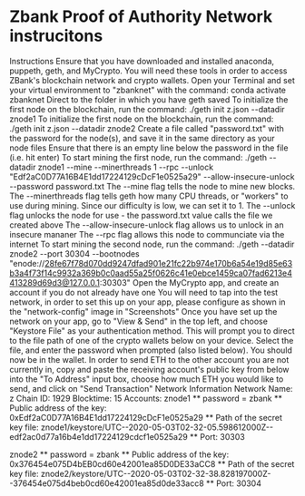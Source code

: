 # Zbank Proof of Authority Network instrucitons

Instructions
Ensure that you have downloaded and installed anaconda, puppeth, geth, and MyCrypto. You will need these tools in order to access ZBank's blockchain network and crypto wallets.
Open your Terminal and set your virtual environment to "zbanknet" with the command: conda activate zbanknet
Direct to the folder in which you have geth saved
To initialize the first node on the blockchain, run the command: ./geth init z.json --datadir znode1
To initialize the first node on the blockchain, run the command: ./geth init z.json --datadir znode2
Create a file called "password.txt" with the password for the node(s), and save it in the same directory as your node files
Ensure that there is an empty line below the password in the file (i.e. hit enter)
To start mining the first node, run the command: ./geth --datadir znode1 --mine --minerthreads 1 --rpc --unlock "Edf2aC0D77A16B4E1dd17224129cDcF1e0525a29" --allow-insecure-unlock --password password.txt
The --mine flag tells the node to mine new blocks.
The --minerthreads flag tells geth how many CPU threads, or "workers" to use during mining. Since our difficulty is low, we can set it to 1.
The --unlock flag unlocks the node for use - the password.txt value calls the file we created above
The --allow-insecure-unlock flag allows us to unlock in an insecure mananer
The --rpc flag allows this node to communciate via the internet
To start mining the second node, run the command: ./geth --datadir znode2 --port 30304 --bootnodes "enode://28fe67f78d070dd9247dfad901e21fc22b974e170b6a54e19d85e63b3a4f73f14c9932a369b0c0aad55a25f0626c41e0ebce1459ca07fad6213e4413289d69d3@127.0.0.1:30303"
Open the MyCrypto app, and create an account if you do not already have one
You will need to tap into the test network, in order to set this up on your app, please configure as shown in the "network-config" image in "Screenshots"
Once you have set up the network on your app, go to "View & Send" in the top left, and choose "Keystore File" as your authentication method. This will prompt you to direct to the file path of one of the crypto wallets below on your device. Select the file, and enter the password when prompted (also listed below).
You should now be in the wallet. In order to send ETH to the other account you are not currently in, copy and paste the receiving account's public key from below into the "To Address" input box, choose how much ETH you would like to send, and click on "Send Transaction"
Network Information
Network Name: z
Chain ID: 1929
Blocktime: 15
Accounts:
znode1 ** password = zbank ** Public address of the key: 0xEdf2aC0D77A16B4E1dd17224129cDcF1e0525a29 ** Path of the secret key file: znode1/keystore/UTC--2020-05-03T02-32-05.598612000Z--edf2ac0d77a16b4e1dd17224129cdcf1e0525a29 ** Port: 30303

znode2 ** password = zbank ** Public address of the key: 0x376454e075D4bEB0cd60e42001ea85D0DE33aCC8 ** Path of the secret key file: znode2/keystore/UTC--2020-05-03T02-32-38.828197000Z--376454e075d4beb0cd60e42001ea85d0de33acc8 ** Port: 30304

